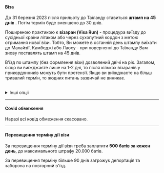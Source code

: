 #### Віза


До 31 березня 2023 після прильоту до Таїланду ставиться **штамп на 45 днів** . Потім термін буде зменшено до 30 днів.

Поширеною практикою є **візаран (Visa Run)** - процедура виїзду до сусідньої країни літаком або через сухопутний кордон з метою отримання нової візи.
Тобто, Ви можете в останній день штампу виїхати до Малайзії, Камбоджі або Лаосу - при поверненні до Таїланду Вам знову поставлять штамп на 45 днів. 

<section type="warning" title="Зверніть увагу">

В'їзд по штампу (без формлення візи) дозволений двічі на рік. Загалом, якщо ви виїжджаєте лише на 1-2 дні, то після кількох візаранів у прикордонників можуть бути претензії. Якщо ви виїжджаєте на більш тривалий термін, то жодних питань зазвичай не виникає.
</section>

</br>

<details>
<summary>Інші опціі</summary>


#### Туристична віза

Оформляється заздалегідь для одноразового в'їзду строком до 60 днів. Є можливість продовжити її ще на 30 днів. Для цього треба звернутися до офісу іміграційної служби та заплатити 1900 бат (приблизно 53 долари).

#### Інші візи

Для того, щоб залишитися в країні надовго, можна оформити студентську візу (відвідувати курси не обов'язково), бізнес візу, а також візу для тривалого перебування.

Докладніше на [www.thaievisa.go.th](https://www.thaievisa.go.th/ 'www.thaievisa.go.th').
</details>

***

#### Covid обмеження

Наразі всі ковід обмеження скасовано.

***

#### Перевищення терміну дії візи

За перевищення терміну дії візи треба заплатити **500 батів за кожен день**, до максимального штрафу 20.000 батів. 

<section type="danger">

За перевищення терміну більше 90 днів загрожує депортація та заборона на повторний в'їзд.
</section>

